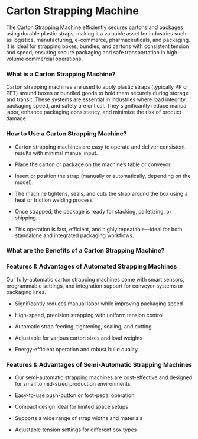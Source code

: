 # Carton Strapping Machine
The Carton Strapping Machine efficiently secures cartons and packages using durable plastic straps, making it a valuable asset for industries such as logistics, manufacturing, e-commerce, pharmaceuticals, and packaging.
It is ideal for strapping boxes, bundles, and cartons with consistent tension and speed, ensuring secure packaging and safe transportation in high-volume commercial operations.

### What is a Carton Strapping Machine?
Carton strapping machines are used to apply plastic straps (typically PP or PET) around boxes or bundled goods to hold them securely during storage and transit.
These systems are essential in industries where load integrity, packaging speed, and safety are critical.
They significantly reduce manual labor, enhance packaging consistency, and minimize the risk of product damage.


### How to Use a Carton Strapping Machine?
- Carton strapping machines are easy to operate and deliver consistent results with minimal manual input.

- Place the carton or package on the machine’s table or conveyor.

- Insert or position the strap (manually or automatically, depending on the model).

- The machine tightens, seals, and cuts the strap around the box using a heat or friction welding process.

- Once strapped, the package is ready for stacking, palletizing, or shipping.

- This operation is fast, efficient, and highly repeatable—ideal for both standalone and integrated packaging workflows.

### What are the Benefits of a Carton Strapping Machine?
### Features & Advantages of Automated Strapping Machines
Our fully-automatic carton strapping machines come with smart sensors, programmable settings, and integration support for conveyor systems or packaging lines.

- Significantly reduces manual labor while improving packaging speed

- High-speed, precision strapping with uniform tension control

- Automatic strap feeding, tightening, sealing, and cutting

- Adjustable for various carton sizes and load weights

- Energy-efficient operation and robust build quality

### Features & Advantages of Semi-Automatic Strapping Machines
- Our semi-automatic strapping machines are cost-effective and designed for small to mid-sized production environments.

- Easy-to-use push-button or foot-pedal operation

- Compact design ideal for limited space setups

- Supports a wide range of strap widths and materials

- Adjustable tension settings for different box types



